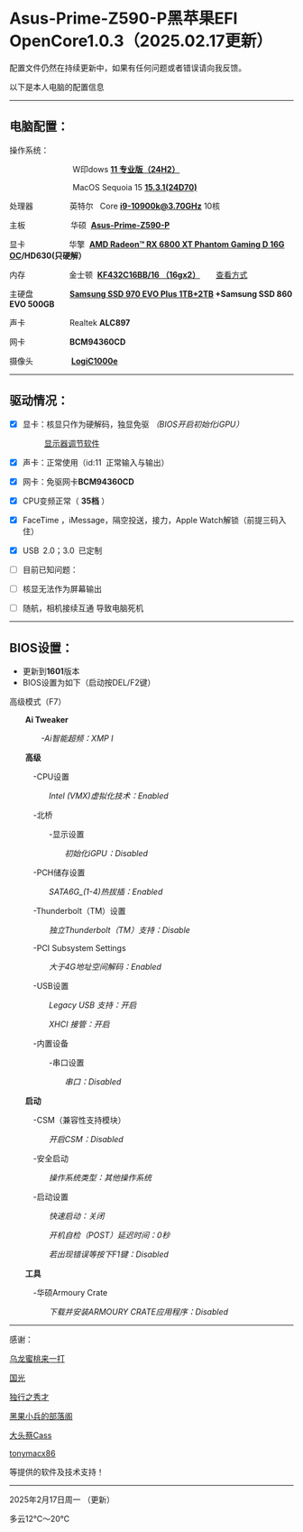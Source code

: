 

# Asus-Prime-Z590-P黑苹果EFI OpenCore1.0.3（2025.02.17更新）


配置文件仍然在持续更新中，如果有任何问题或者错误请向我反馈。

以下是本人电脑的配置信息

---


<h2>电脑配置：</h2>

操作系统：

&ensp;&ensp;&ensp;&ensp;&ensp;&ensp;&ensp;&ensp;&ensp;&ensp;&ensp;&ensp;&ensp;&ensp;&ensp;&ensp;W印dows **[11 专业版（24H2）](https://www.microsoft.com/zh-cn/software-download/windows11)**

&ensp;&ensp;&ensp;&ensp;&ensp;&ensp;&ensp;&ensp;&ensp;&ensp;&ensp;&ensp;&ensp;&ensp;&ensp;&ensp;MacOS Sequoia 15 **[15.3.1(24D70)](https://www.apple.com.cn/macos/ventura/)**

处理器&ensp;&ensp;&ensp;&ensp;&ensp;&ensp;&ensp;&nbsp;&nbsp;&nbsp; 英特尔 &nbsp;&nbsp;Core **[i9-10900k@3.70GHz](https://www.intel.cn/content/www/cn/zh/products/sku/199332/intel-core-i910900k-processor-20m-cache-up-to-5-30-ghz/specifications.html)** 10核

主板&ensp;&ensp;&ensp;&ensp;&ensp;&ensp;&ensp;&nbsp;&nbsp;&nbsp;&nbsp;&nbsp;&nbsp;&nbsp;&nbsp;华硕&nbsp;&nbsp;**[Asus-Prime-Z590-P](https://www.asus.com.cn/motherboards-components/motherboards/prime/prime-z590-p/)**

显卡&ensp;&ensp;&ensp;&ensp;&ensp;&ensp;&ensp;&ensp;&ensp;&ensp;&nbsp;&nbsp;华擎&nbsp;&nbsp;**[AMD Radeon™ RX 6800 XT
Phantom Gaming D 16G OC](https://pg.asrock.com/Graphics-Card/AMD/Radeon%20RX%206800%20XT%20Phantom%20Gaming%20D%2016G%20OC/index.tw.asp)/HD630(只硬解）**

内存&ensp;&ensp;&ensp;&ensp;&ensp;&ensp;&ensp;&ensp;&ensp;&ensp;&nbsp;&nbsp;金士顿&nbsp;&nbsp;**[KF432C16BB/16 （16gx2）](https://www.kingston.com.cn/cn/memory/search?partid=KF432C16BB%2F16)**&ensp;&ensp;&ensp;&ensp;[查看方式](https://www.kingston.com.cn/cn/memory/memory-part-number-decoder)

主硬盘&ensp;&nbsp;&ensp;&ensp;&ensp;&ensp;&ensp;&ensp;&nbsp;&nbsp;&nbsp;**[Samsung SSD 970 EVO Plus 1TB+2TB](https://www.samsung.com/tw/memory-storage/nvme-ssd/970-evo-plus-nvme-m-2-ssd-1tb-mz-v7s1t0bw/) +Samsung SSD 860 EVO 500GB**

声卡&ensp;&ensp;&ensp;&ensp;&ensp;&ensp;&ensp;&ensp;&ensp;&nbsp;&nbsp;&nbsp;&nbsp;Realtek **ALC897**

网卡&ensp;&ensp;&ensp;&ensp;&ensp;&ensp;&ensp;&ensp;&ensp;&nbsp;&nbsp;&nbsp;&nbsp;**BCM94360CD**

摄像头&ensp;&ensp;&ensp;&ensp;&ensp;&ensp;&ensp;&ensp;&nbsp;&nbsp;&nbsp;**[LogiC1000e](https://www.logitech.com/zh-cn/products/webcams/brio-4k-hdr-webcam.html?srsltid=AfmBOorAurNkhv166yF81RLL4X0y_lTen3GJs5I0ckBAckve0emN8Yfk)**

---

<h2>驱动情况：</h2>

- [x] 显卡：核显只作为硬解码，独显免驱 *（BIOS开启初始化iGPU）*

&ensp;&ensp;&ensp;&ensp;&ensp;&nbsp;&nbsp;&nbsp;&nbsp;&nbsp;&ensp;[显示器调节软件](https://github.com/MonitorControl/MonitorControl#readme)

- [x] 声卡：正常使用（id:11&nbsp;&nbsp;正常输入与输出）

- [x] 网卡：免驱网卡**BCM94360CD**

- [x] CPU变频正常（ **35档** ）

- [x] FaceTime ，iMessage，隔空投送，接力，Apple Watch解锁（前提三码入住）
      
- [x] USB&ensp;2.0；3.0&ensp;已定制

- [ ] 目前已知问题：
- [ ] 核显无法作为屏幕输出
- [ ] 随航，相机接续互通 导致电脑死机


---

<h2>BIOS设置：</h2>

- 更新到**1601**版本
- BIOS设置为如下（启动按DEL/F2键）

高级模式（F7）

&ensp;&ensp;&ensp;&ensp;**Ai Tweaker**

&ensp;&ensp;&ensp;&ensp;&ensp;&ensp;&ensp;&ensp;*-Ai智能超频：XMP I*

&ensp;&ensp;&ensp;&ensp;**高级**

&ensp;&ensp;&ensp;&ensp;&ensp;&ensp;-CPU设置

&ensp;&ensp;&ensp;&ensp;&ensp;&ensp;&ensp;&ensp;&ensp;&ensp;*Intel (VMX)虚拟化技术：Enabled*

&ensp;&ensp;&ensp;&ensp;&ensp;&ensp;-北桥

&ensp;&ensp;&ensp;&ensp;&ensp;&ensp;&ensp;&ensp;&ensp;&ensp;-显示设置

&ensp;&ensp;&ensp;&ensp;&ensp;&ensp;&ensp;&ensp;&ensp;&ensp;&ensp;&ensp;&ensp;&ensp;*初始化iGPU：Disabled*

&ensp;&ensp;&ensp;&ensp;&ensp;&ensp;-PCH储存设置

&ensp;&ensp;&ensp;&ensp;&ensp;&ensp;&ensp;&ensp;&ensp;&ensp;*SATA6G_(1-4)热拔插：Enabled*

&ensp;&ensp;&ensp;&ensp;&ensp;&ensp;-Thunderbolt（TM）设置

&ensp;&ensp;&ensp;&ensp;&ensp;&ensp;&ensp;&ensp;&ensp;&ensp;*独立Thunderbolt（TM）支持：Disable*

&ensp;&ensp;&ensp;&ensp;&ensp;&ensp;-PCI Subsystem Settings

&ensp;&ensp;&ensp;&ensp;&ensp;&ensp;&ensp;&ensp;&ensp;&ensp;*大于4G地址空间解码：Enabled*

&ensp;&ensp;&ensp;&ensp;&ensp;&ensp;-USB设置

&ensp;&ensp;&ensp;&ensp;&ensp;&ensp;&ensp;&ensp;&ensp;&ensp;*Legacy USB 支持：开启*

&ensp;&ensp;&ensp;&ensp;&ensp;&ensp;&ensp;&ensp;&ensp;&ensp;*XHCI 接管：开启*

&ensp;&ensp;&ensp;&ensp;&ensp;&ensp;-内置设备

&ensp;&ensp;&ensp;&ensp;&ensp;&ensp;&ensp;&ensp;&ensp;&ensp;-串口设置

&ensp;&ensp;&ensp;&ensp;&ensp;&ensp;&ensp;&ensp;&ensp;&ensp;&ensp;&ensp;&ensp;&ensp;*串口：Disabled*

&ensp;&ensp;&ensp;&ensp;**启动**

&ensp;&ensp;&ensp;&ensp;&ensp;&ensp;-CSM（兼容性支持模块）

&ensp;&ensp;&ensp;&ensp;&ensp;&ensp;&ensp;&ensp;&ensp;&ensp;*开启CSM：Disabled*

&ensp;&ensp;&ensp;&ensp;&ensp;&ensp;-安全启动

&ensp;&ensp;&ensp;&ensp;&ensp;&ensp;&ensp;&ensp;&ensp;&ensp;*操作系统类型：其他操作系统*

&ensp;&ensp;&ensp;&ensp;&ensp;&ensp;-启动设置

&ensp;&ensp;&ensp;&ensp;&ensp;&ensp;&ensp;&ensp;&ensp;&ensp;*快速启动：关闭*

&ensp;&ensp;&ensp;&ensp;&ensp;&ensp;&ensp;&ensp;&ensp;&ensp;*开机自检（POST）延迟时间：0秒*

&ensp;&ensp;&ensp;&ensp;&ensp;&ensp;&ensp;&ensp;&ensp;&ensp;*若出现错误等按下F1键：Disabled*

&ensp;&ensp;&ensp;&ensp;**工具**

&ensp;&ensp;&ensp;&ensp;&ensp;&ensp;-华硕Armoury Crate

&ensp;&ensp;&ensp;&ensp;&ensp;&ensp;&ensp;&ensp;&ensp;&ensp;*下载并安装ARMOURY CRATE应用程序：Disabled*

---

感谢：

[乌龙蜜桃来一打](https://space.bilibili.com/244390800/?spm_id_from=333.999.0.0)

[国光](https://www.sqlsec.com/about/)

[独行之秀才](https://shuiyunxc.oschina.io)

[黑果小兵的部落阁](https://blog.daliansky.net/)

[大头蔡Cass](https://space.bilibili.com/16323318/?spm_id_from=333.999.0.0)

[tonymacx86](https://www.tonymacx86.com/)

等提供的软件及技术支持！

---

2025年2月17日周一 （更新）

多云12℃～20℃
